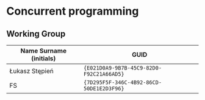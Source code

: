 # Concurrent programming

## Working Group

| Name Surname (initials) | GUID |
| ----------------------- | ---- |
| Łukasz Stępień | `{E021D0A9-9B7B-45C9-82D0-F92C21A66AD5}` |
| FS | `{7D295F5F-346C-4B92-86CD-50DE1E2D3F96}` |
